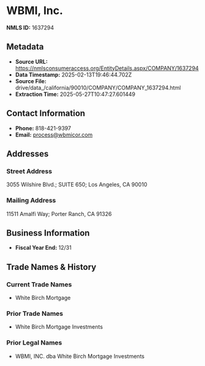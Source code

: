 # WBMI, Inc.

**NMLS ID:** 1637294

## Metadata
- **Source URL:** https://nmlsconsumeraccess.org/EntityDetails.aspx/COMPANY/1637294
- **Data Timestamp:** 2025-02-13T19:46:44.702Z
- **Source File:** drive/data_/california/90010/COMPANY/COMPANY_1637294.html
- **Extraction Time:** 2025-05-27T10:47:27.601449

## Contact Information
- **Phone:** 818-421-9397
- **Email:** process@wbmicor.com

## Addresses
### Street Address
3055 Wilshire Blvd.; SUITE 650; Los Angeles, CA 90010

### Mailing Address
11511 Amalfi Way; Porter Ranch, CA 91326

## Business Information
- **Fiscal Year End:** 12/31

## Trade Names & History
### Current Trade Names
- White Birch Mortgage

### Prior Trade Names
- White Birch Mortgage Investments

### Prior Legal Names
- WBMI, INC. dba White Birch Mortgage Investments

